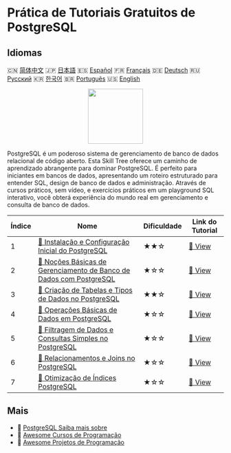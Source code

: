 # Prática de Tutoriais Gratuitos de PostgreSQL

## Idiomas

🇨🇳 [简体中文](README_zh.md) 🇯🇵 [日本語](README_ja.md) 🇪🇸 [Español](README_es.md) 🇫🇷 [Français](README_fr.md) 🇩🇪 [Deutsch](README_de.md) 🇷🇺 [Русский](README_ru.md) 🇰🇷 [한국어](README_ko.md) 🇧🇷 [Português](README_pt.md) 🇺🇸 [English](README.md) 

<div align="center">
<img width="128px" src="https://file.labex.io/path/9xEeZgWSNpHA.png">
</div>

PostgreSQL é um poderoso sistema de gerenciamento de banco de dados relacional de código aberto. Esta Skill Tree oferece um caminho de aprendizado abrangente para dominar PostgreSQL. É perfeito para iniciantes em bancos de dados, apresentando um roteiro estruturado para entender SQL, design de banco de dados e administração. Através de cursos práticos, sem vídeo, e exercícios práticos em um playground SQL interativo, você obterá experiência do mundo real em gerenciamento e consulta de banco de dados.

|   Índice | Nome                                                                                                                                                              | Dificuldade   | Link do Tutorial                                                                                           |
|----------|-------------------------------------------------------------------------------------------------------------------------------------------------------------------|---------------|------------------------------------------------------------------------------------------------------------|
|        1 | [📖 Instalação e Configuração Inicial do PostgreSQL](https://labex.io/pt/tutorials/postgresql-installation-and-initial-setup-of-postgresql-550900)                | ★★☆           | [🔗 View](https://labex.io/pt/tutorials/postgresql-installation-and-initial-setup-of-postgresql-550900)    |
|        2 | [📖 Noções Básicas de Gerenciamento de Banco de Dados com PostgreSQL](https://labex.io/pt/tutorials/postgresql-database-management-basics-with-postgresql-550899) | ★☆☆           | [🔗 View](https://labex.io/pt/tutorials/postgresql-database-management-basics-with-postgresql-550899)      |
|        3 | [📖 Criação de Tabelas e Tipos de Dados no PostgreSQL](https://labex.io/pt/tutorials/postgresql-postgresql-table-creation-and-data-types-550901)                  | ★★☆           | [🔗 View](https://labex.io/pt/tutorials/postgresql-postgresql-table-creation-and-data-types-550901)        |
|        4 | [📖 Operações Básicas de Dados em PostgreSQL](https://labex.io/pt/tutorials/postgresql-basic-data-operations-in-postgresql-550897)                                | ★☆☆           | [🔗 View](https://labex.io/pt/tutorials/postgresql-basic-data-operations-in-postgresql-550897)             |
|        5 | [📖 Filtragem de Dados e Consultas Simples no PostgreSQL](https://labex.io/pt/tutorials/postgresql-data-filtering-and-simple-queries-in-postgresql-550898)        | ★☆☆           | [🔗 View](https://labex.io/pt/tutorials/postgresql-data-filtering-and-simple-queries-in-postgresql-550898) |
|        6 | [📖 Relacionamentos e Joins no PostgreSQL](https://labex.io/pt/tutorials/postgresql-postgresql-relationships-and-joins-550959)                                    | ★☆☆           | [🔗 View](https://labex.io/pt/tutorials/postgresql-postgresql-relationships-and-joins-550959)              |
|        7 | [📖 Otimização de Índices PostgreSQL](https://labex.io/pt/tutorials/postgresql-data-filtering-and-simple-queries-in-postgresql-550955)                            | ★☆☆           | [🔗 View](https://labex.io/pt/tutorials/postgresql-data-filtering-and-simple-queries-in-postgresql-550955) |

## Mais

- 🔗 [PostgreSQL Saiba mais sobre](https://labex.io/pt/skilltrees/postgresql)
- 🔗 [Awesome Cursos de Programação](https://github.com/labex-labs/awesome-programming-courses)
- 🔗 [Awesome Projetos de Programação](https://github.com/labex-labs/awesome-programming-projects)

